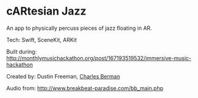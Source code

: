 
# cARtesian Jazz

An app to physically percuss pieces of jazz floating in AR.

Tech: Swift, SceneKit, ARKit

Built during: http://monthlymusichackathon.org/post/167193519532/immersive-music-hackathon

Created by: Dustin Freeman, [Charles Berman](http://bermondo.com)

Audio from: http://www.breakbeat-paradise.com/bb_main.php

